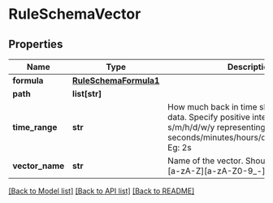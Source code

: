# RuleSchemaVector

## Properties
Name | Type | Description | Notes
------------ | ------------- | ------------- | -------------
**formula** | [**RuleSchemaFormula1**](RuleSchemaFormula1.md) |  | [optional] 
**path** | **list[str]** |  | [optional] 
**time_range** | **str** | How much back in time should we look for data. Specify positive integer followed by s/m/h/d/w/y representing seconds/minutes/hours/days/weeks/years. Eg: 2s | [optional] 
**vector_name** | **str** | Name of the vector. Should be of pattern [a-zA-Z][a-zA-Z0-9_-]* | 

[[Back to Model list]](../README.md#documentation-for-models) [[Back to API list]](../README.md#documentation-for-api-endpoints) [[Back to README]](../README.md)



